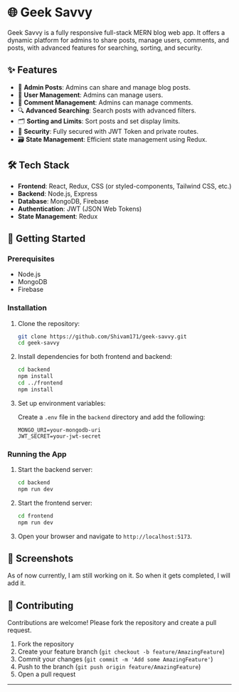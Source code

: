 # 🌐 Geek Savvy

Geek Savvy is a fully responsive full-stack MERN blog web app. It offers a dynamic platform for admins to share posts, manage users, comments, and posts, with advanced features for searching, sorting, and security.

## ✨ Features

- 📄 **Admin Posts**: Admins can share and manage blog posts.
- 👥 **User Management**: Admins can manage users.
- 💬 **Comment Management**: Admins can manage comments.
- 🔍 **Advanced Searching**: Search posts with advanced filters.
- 🗂️ **Sorting and Limits**: Sort posts and set display limits.
- 🔐 **Security**: Fully secured with JWT Token and private routes.
- 🗃️ **State Management**: Efficient state management using Redux.

## 🛠️ Tech Stack

- **Frontend**: React, Redux, CSS (or styled-components, Tailwind CSS, etc.)
- **Backend**: Node.js, Express
- **Database**: MongoDB, Firebase
- **Authentication**: JWT (JSON Web Tokens)
- **State Management**: Redux

## 🚀 Getting Started

### Prerequisites

- Node.js
- MongoDB
- Firebase

### Installation

1. Clone the repository:
    ```bash
    git clone https://github.com/Shivam171/geek-savvy.git
    cd geek-savvy
    ```

2. Install dependencies for both frontend and backend:
    ```bash
    cd backend
    npm install
    cd ../frontend
    npm install
    ```

3. Set up environment variables:

   Create a `.env` file in the `backend` directory and add the following:
    ```plaintext
    MONGO_URI=your-mongodb-uri
    JWT_SECRET=your-jwt-secret
    ```

### Running the App

1. Start the backend server:
    ```bash
    cd backend
    npm run dev
    ```

2. Start the frontend server:
    ```bash
    cd frontend
    npm run dev
    ```

3. Open your browser and navigate to `http://localhost:5173`.

## 📸 Screenshots

As of now currently, I am still working on it. So when it gets completed, I will add it.

## 🤝 Contributing

Contributions are welcome! Please fork the repository and create a pull request.

1. Fork the repository
2. Create your feature branch (`git checkout -b feature/AmazingFeature`)
3. Commit your changes (`git commit -m 'Add some AmazingFeature'`)
4. Push to the branch (`git push origin feature/AmazingFeature`)
5. Open a pull request

---
